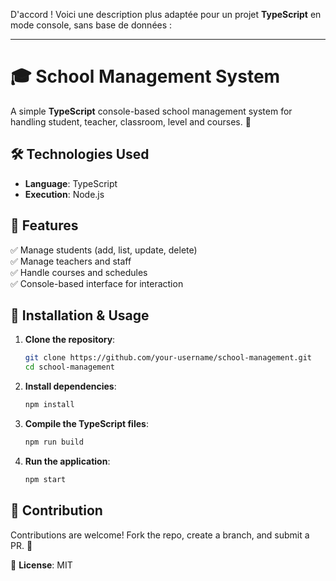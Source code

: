 D'accord ! Voici une description plus adaptée pour un projet **TypeScript** en mode console, sans base de données :  

---

# 🎓 School Management System  

A simple **TypeScript** console-based school management system for handling student, teacher, classroom, level and courses. 🚀  

## 🛠️ Technologies Used  
- **Language**: TypeScript  
- **Execution**: Node.js  

## 📌 Features  
✅ Manage students (add, list, update, delete)  
✅ Manage teachers and staff  
✅ Handle courses and schedules  
✅ Console-based interface for interaction  

## 🚀 Installation & Usage  
1. **Clone the repository**:  
   ```bash
   git clone https://github.com/your-username/school-management.git
   cd school-management
   ```
2. **Install dependencies**:  
   ```bash
   npm install
   ```
3. **Compile the TypeScript files**:  
   ```bash
   npm run build
   ```
4. **Run the application**:  
   ```bash
   npm start
   ```

## 🎯 Contribution  
Contributions are welcome! Fork the repo, create a branch, and submit a PR. 🙌  

📌 **License**: MIT  

